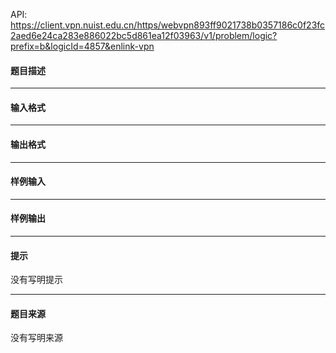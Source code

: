 API: https://client.vpn.nuist.edu.cn/https/webvpn893ff9021738b0357186c0f23fc2aed6e24ca283e886022bc5d861ea12f03963/v1/problem/logic?prefix=b&logicId=4857&enlink-vpn

#### 题目描述

---

#### 输入格式

---

#### 输出格式

---

#### 样例输入

---

#### 样例输出

---

#### 提示

没有写明提示

---

#### 题目来源

没有写明来源